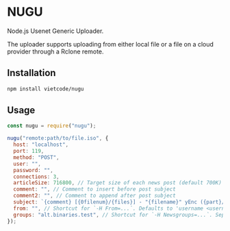 # NUGU

Node.js Usenet Generic Uploader.

The uploader supports uploading from either local file or a file on a cloud provider through a Rclone remote.

## Installation

```sh
npm install vietcode/nugu
```

## Usage

```js
const nugu = require("nugu");

nugu("remote:path/to/file.iso", {
  host: "localhost",
  port: 119,
  method: "POST",
  user: "",
  password: "",
  connections: 3,
  articleSize: 716800, // Target size of each news post (default 700K)
  comment: "", // Comment to insert before post subject
  comment2: "", // Comment to append after post subject
  subject: `{comment} [{0filenum}/{files}] - "{filename}" yEnc ({part}/{parts}) {filesize} {comment2}`,
  from: "", // Shortcut for `-H From=...`. Defaults to 'username <username@host>'.
  groups: "alt.binaries.test", // Shortcut for `-H Newsgroups=...`. Separate multiple groups with commas.
});
```
